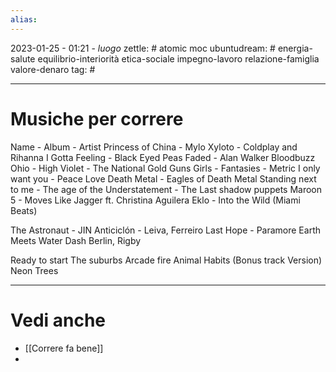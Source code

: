 ```yaml
---
alias: 
---
```

2023-01-25 - 01:21 - *luogo*
zettle: # atomic moc
ubuntudream: # energia-salute equilibrio-interiorità etica-sociale impegno-lavoro relazione-famiglia valore-denaro 
tag: #

---
# Musiche per correre

Name - Album - Artist
Princess of China - Mylo Xyloto - Coldplay and Rihanna
I Gotta Feeling - Black Eyed Peas
Faded - Alan Walker
Bloodbuzz Ohio - High Violet - The National
Gold Guns Girls - Fantasies - Metric
I only want you - Peace Love Death Metal - Eagles of Death Metal
Standing next to me - The age of the Understatement - The Last shadow puppets
Maroon 5 - Moves Like Jagger ft. Christina Aguilera
Eklo - Into the Wild (Miami Beats)


The Astronaut - JIN
Anticiclón - Leiva, Ferreiro
Last Hope - Paramore
Earth Meets Water Dash Berlin, Rigby


Ready to start The suburbs Arcade fire
Animal Habits (Bonus track Version) Neon Trees



---
# Vedi anche
- [[Correre fa bene]]
- 